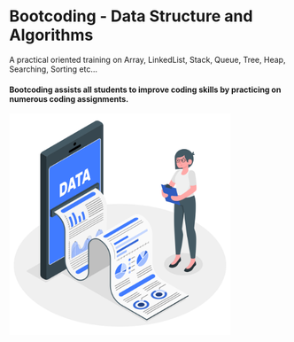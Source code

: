 # Bootcoding - Data Structure and Algorithms

A practical oriented training on Array, LinkedList, Stack, Queue, Tree, Heap, Searching, Sorting etc...

#### Bootcoding assists all students to improve coding skills by practicing on numerous coding assignments.

<p align="left">
  <img src="src/main/java/com/data-flow.png" alt="drawing" width="400"/>
</p> 
 
